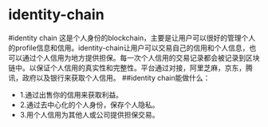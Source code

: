 # identity-chain
#identity chain
这是个人身份的blockchain，主要是让用户可以很好的管理个人的profile信息和信用。identity-chain让用户可以交易自己的信用和个人信息，也可以通过个人信用为地方提供担保。每一次个人信用的交易记录都会被记录到区块链中。以保证个人信用的真实性和完整性。平台通过对接，阿里芝麻，京东，腾讯，政府以及银行来获取个人信用。
##identity chain能做什么：
<p>
<ul>
<li>1.通过出售你的信用来获取利益。</li>
<li>2.通过去中心化的个人身份，保存个人隐私。</li>
<li>3.用个人信用为其他人或公司提供担保交易。</li>
</ul>
</p>
